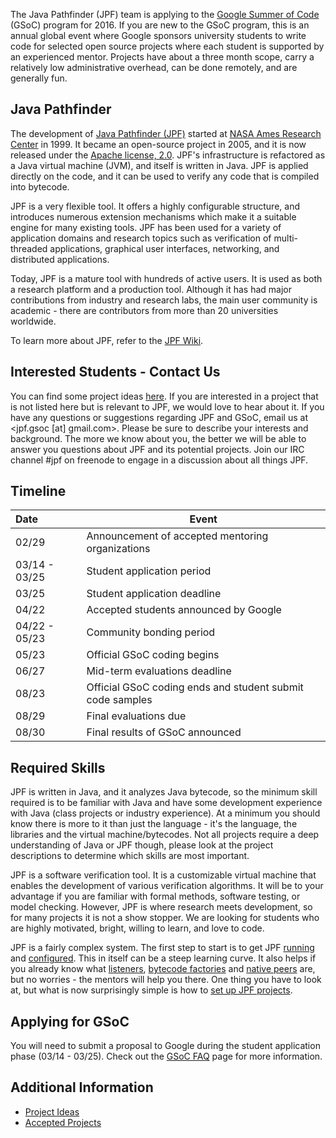 The Java Pathfinder (JPF) team is applying to the [Google Summer of Code](https://developers.google.com/open-source/gsoc/) (GSoC) program for 2016. If you are new to the GSoC program, this is an annual global event where Google sponsors university students to write code for selected open source projects where each student is supported by an experienced mentor. Projects have about a three month scope, carry a relatively low administrative overhead, can be done remotely, and are generally fun.

## Java Pathfinder ##

The development of [Java Pathfinder (JPF)](http://babelfish.arc.nasa.gov/trac/jpf/wiki/WikiStart)  started at [NASA Ames Research Center](http://www.nasa.gov/centers/ames/home/index.html) in 1999. It became an open-source project in 2005, and it is now released under the [Apache license, 2.0](http://www.apache.org/licenses/LICENSE-2.0). JPF's infrastructure is refactored as a Java virtual machine (JVM), and itself is written in Java. JPF is applied directly on the code, and it can be used to verify any code that is compiled into bytecode.

JPF is a very flexible tool. It offers a highly configurable structure, and introduces numerous extension mechanisms which make it a suitable engine for many existing tools. JPF has been used for a variety of application domains and research topics such as verification of multi-threaded applications, graphical user interfaces, networking, and distributed applications. 

Today, JPF is a mature tool with hundreds of active users. It is used as both a research platform and a production tool. Although it has had major contributions from industry and research labs, the main user community is academic - there are contributors from more than 20 universities worldwide.

To learn more about JPF, refer to the [JPF Wiki](http://babelfish.arc.nasa.gov/trac/jpf/wiki).

## Interested Students - Contact Us ##

You can find some project ideas [here](wiki:projects/projects). If you are interested in a project that is not listed here but is relevant to JPF, we would love to hear about it. If you have any questions or suggestions regarding JPF and GSoC, email us at \<jpf.gsoc [at] gmail.com\>. Please be sure to describe your interests and background. The more we know about you, the better we will be able to answer you questions about JPF and its potential projects. Join our IRC channel #jpf on freenode to engage in a discussion about all things JPF.

## Timeline ##

| Date | Event |
| :------------- | ------------- |
| 02/29 | Announcement of accepted mentoring organizations |
| 03/14 - 03/25 | Student application period |
| 03/25 | Student application deadline |
| 04/22 | Accepted students announced by Google |
| 04/22 - 05/23 | Community bonding period |
| 05/23 | Official GSoC coding begins |
| 06/27 | Mid-term evaluations deadline |
| 08/23 | Official GSoC coding ends and student submit code samples |
| 08/29 | Final evaluations due |
| 08/30 | Final results of GSoC announced |

## Required Skills ##

JPF is written in Java, and it analyzes Java bytecode, so the minimum skill required is to be familiar with Java and have some development experience with Java (class projects or industry experience). At a minimum you should know there is more to it than just the language - it's the language, the libraries and the virtual machine/bytecodes. Not all projects require a deep understanding of Java or JPF though, please look at the project descriptions to determine which skills are most important.

JPF is a software verification tool. It is a customizable virtual machine that enables the development of various verification algorithms. It will be to your advantage if you are familiar with formal methods, software testing, or model checking. However, JPF is where research meets development, so for many projects it is not a show stopper. We are looking for students who are highly motivated, bright, willing to learn, and love to code.

JPF is a fairly complex system. The first step to start is to get JPF [running](http://babelfish.arc.nasa.gov/trac/jpf/wiki/user/run) and [configured](http://babelfish.arc.nasa.gov/trac/jpf/wiki/user/config). This in itself can be a steep learning curve. It also helps if you already know what [listeners](http://babelfish.arc.nasa.gov/trac/jpf/wiki/devel/listener), [bytecode factories](http://babelfish.arc.nasa.gov/trac/jpf/wiki/devel/bytecode_factory) and [native peers](http://babelfish.arc.nasa.gov/trac/jpf/wiki/devel/mji) are, but no worries - the mentors will help you there. One thing you have to look at, but what is now surprisingly simple is how to [set up JPF projects](http://babelfish.arc.nasa.gov/trac/jpf/wiki/devel/create_project).

## Applying for GSoC ##

You will need to submit a proposal to Google during the student application phase (03/14 - 03/25). Check out the [GSoC FAQ](https://developers.google.com/open-source/gsoc/faq) page for more information. 

## Additional Information
   * [Project Ideas](Google-Summer-of-Code-2016-Project-Ideas)
   * [Accepted Projects](Google-Summer-of-Code-2016-Accepted-Projects)
